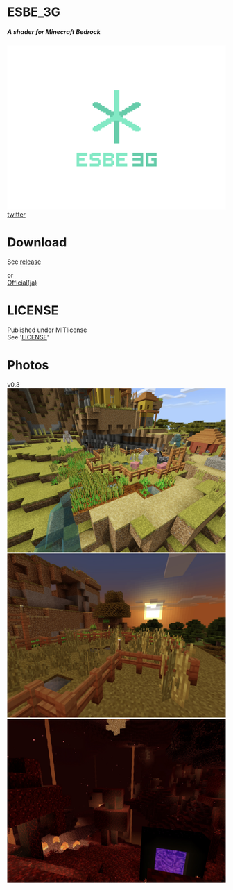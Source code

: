 # ESBE_3G
##### A shader for Minecraft Bedrock  
![img](docs/esbe3g.png)  
[twitter](https://twitter.com/mcbeeringi)  
# Download
See [release](https://github.com/McbeEringi/esbe-3g/releases)  

or  
[Official(ja)](https://mcbeeringi.github.io/esbe-3g)  
# LICENSE
Published under MITlicense  
See '[LICENSE](https://github.com/McbeEringi/esbe-3g/blob/master/LICENSE)'  
# Photos
v0.3  
![img](docs/1.jpg)
![img](docs/2.jpg)
![img](docs/3.jpg)
<!--![img](docs/4.jpg)-->
